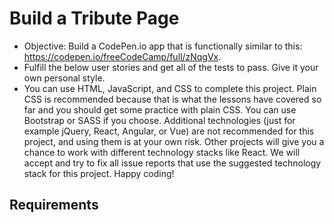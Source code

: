 # Build a Tribute Page

* Objective: Build a CodePen.io app that is functionally similar to this: https://codepen.io/freeCodeCamp/full/zNqgVx.
* Fulfill the below user stories and get all of the tests to pass. Give it your own personal style.
* You can use HTML, JavaScript, and CSS to complete this project. Plain CSS is recommended because that is what the lessons have covered so far and you should get some practice with plain CSS. You can use Bootstrap or SASS if you choose. Additional technologies (just for  example jQuery, React, Angular, or Vue) are not recommended for this project, and using them is at your own risk. Other projects will give you a chance to work with different technology stacks like React. We will accept and try to fix all issue reports that use the suggested  technology stack for this project. Happy coding!

## Requirements

<!-- 1. User Story #1: My tribute page should have an element with a corresponding id="main", which contains all other elements.
2. User Story #2: I should see an element with a corresponding id="title", which contains a string (i.e. text) that describes the subject of the tribute page (e.g. "Dr. Norman Borlaug").
3. User Story #3: I should see a div element with a corresponding id="img-div". -->
<!-- 4. User Story #4: Within the img-div element, I should see an img element with a corresponding id="image". -->
<!-- 5. User Story #5: Within the img-div element, I should see an element with a corresponding id="img-caption" that contains textual content describing the image shown in img-div. -->
<!-- 6. User Story #6: I should see an element with a corresponding id="tribute-info", which contains textual content describing the subject of the tribute page. -->
<!-- 7. User Story #7: I should see an a element with a corresponding id="tribute-link", which links to an outside site that contains additional information about the subject of the tribute page. HINT: You must give your element an attribute of target and set it to _blank in order for your link to open in a new tab (i.e. target="_blank"). -->
<!-- 8. User Story #8: The img element should responsively resize, relative to the width of its parent element, without exceeding its original size. -->
<!-- 9. User Story #9: The img element should be centered within its parent element. -->
<!-- 10. You can build your project by forking this CodePen pen. Or you can use [this CDN link](https://cdn.freecodecamp.org/testable-projects-fcc/v1/bundle.js) to run the tests in any environment you like.
11. Once you're done, submit the URL to your working project with all its tests passing. -->
<!-- 12. Remember to use the Read-Search-Ask method if you get stuck. -->